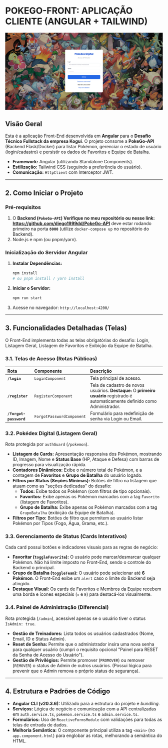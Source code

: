 # POKEGO-FRONT: APLICAÇÃO CLIENTE (ANGULAR + TAILWIND)

![alt text](Pokedex.png)

## Visão Geral

Esta é a aplicação Front-End desenvolvida em **Angular** para o **Desafio Técnico Fullstack da empresa Kogui**. O projeto consome a **PokeGo-API** (Backend Flask/Docker) para listar Pokémon, gerenciar o estado de usuário (login/cadastro) e persistir os dados de Favoritos e Equipe de Batalha.

- **Framework:** Angular (utilizando Standalone Components).
- **Estilização:** Tailwind CSS (seguindo a preferência do usuário).
- **Comunicação:** `HttpClient` com Interceptor JWT.

---

## 2. Como Iniciar o Projeto

### Pré-requisitos

1.  O **Backend (`PokeGo-API`) Verifique no meu repositório ou nesse link: https://github.com/diego1999dd/PokeGo-API** deve estar rodando primeiro na porta **`8000`** (utilize `docker-compose up` no repositório do Backend).
2.  Node.js e npm (ou pnpm/yarn).

### Inicialização do Servidor Angular

1.  **Instalar Dependências:**
    ```bash
    npm install
    # ou pnpm install / yarn install
    ```
2.  **Iniciar o Servidor:**
    ```bash
    npm run start
    ```
3.  Acesse no navegador: `http://localhost:4200/`

---

## 3. Funcionalidades Detalhadas (Telas)

O Front-End implementa todas as telas obrigatórias do desafio: Login, Listagem Geral, Listagem de Favoritos e Exibição da Equipe de Batalha.

### 3.1. Telas de Acesso (Rotas Públicas)

| Rota                   | Componente                | Descrição                                                                                                                          |
| :--------------------- | :------------------------ | :--------------------------------------------------------------------------------------------------------------------------------- |
| **`/login`**           | `LoginComponent`          | Tela principal de acesso.                                                                                                          |
| **`/register`**        | `RegisterComponent`       | Tela de cadastro de novos usuários. **Destaque:** O **primeiro usuário** registrado é automaticamente definido como Administrador. |
| **`/forgot-password`** | `ForgotPasswordComponent` | Formulário para redefinição de senha via Login ou Email.                                                                           |

### 3.2. Pokédex Digital (Listagem Geral)

Rota protegida por `authGuard` (`/pokemon`).

- **Listagem de Cards:** Apresentação responsiva dos Pokémon, mostrando ID, Imagem, Nome e **Status Base** (HP, Ataque e Defesa) com barras de progresso para visualização rápida.
- **Contadores Dinâmicos:** Exibe o número total de Pokémon, e a contagem de **Favoritos** e **Grupo de Batalha** do usuário logado.
- **Filtros por Status (Seções Mínimas):** Botões de filtro na listagem que atuam como as "seções dedicadas" do desafio:
  - **Todos:** Exibe todos os Pokémon (com filtros de tipo opcionais).
  - **Favoritos:** Exibe apenas os Pokémon marcados com a tag `Favorito` (listagem de Favoritos).
  - **Grupo de Batalha:** Exibe apenas os Pokémon marcados com a tag `GrupoBatalha` (exibição da Equipe de Batalha).
- **Filtros por Tipo:** Botões de filtro que permitem ao usuário listar Pokémon por Tipos (Fogo, Água, Grama, etc.).

### 3.3. Gerenciamento de Status (Cards Interativos)

Cada card possui botões e indicadores visuais para as regras de negócio:

- **Favoritar (`toggleFavorite`):** O usuário pode marcar/desmarcar qualquer Pokémon. Não há limite imposto no Front-End, sendo o controle do Backend o principal.
- **Grupo de Batalha (`toggleTeam`):** O usuário pode selecionar até **6 Pokémon**. O Front-End exibe um `alert` caso o limite do Backend seja atingido.
- **Destaque Visual:** Os cards de Favoritos e Membros da Equipe recebem uma borda e ícones especiais (`★` e `E`) para destacá-los visualmente.

### 3.4. Painel de Administração (Diferencial)

Rota protegida (`/admin`), acessível apenas se o usuário tiver o status `IsAdmin: true`.

- **Gestão de Treinadores:** Lista todos os usuários cadastrados (Nome, Email, ID e Status Admin).
- **Reset de Senha:** Permite que o administrador insira uma nova senha para qualquer usuário (cumpri o requisito opcional "Painel para RESET da Senha de Acesso do Usuário").
- **Gestão de Privilégios:** Permite promover (`PROMOVER`) ou remover (`REMOVER`) o status de Admin de outros usuários. (Possui lógica para prevenir que o Admin remova o próprio status de segurança).

---

## 4. Estrutura e Padrões de Código

- **Angular CLI (v20.3.6):** Utilizado para a estrutura do projeto e _bundling_.
- **Serviços:** Lógica de negócio e comunicação com a API centralizadas em `auth.service.ts`, `pokemon.service.ts` e `admin.service.ts`.
- **Formulários:** Uso de `ReactiveFormsModule` com validações para todas as telas de entrada de dados.
- **Melhoria Semântica:** O componente principal utiliza a tag `<main>` (no `app.component.html`) para englobar as rotas, melhorando a semântica do HTML.
